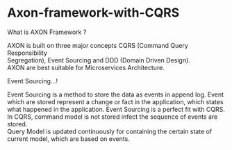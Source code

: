 # Axon-framework-with-CQRS

What is AXON Framework ?

AXON is built on three major concepts CQRS (Command Query Responsibility   
Segregation), Event Sourcing and DDD (Domain Driven Design).  
AXON are best suitable for Microservices Architecture. 





Event Sourcing...!

Event Sourcing is a method to store the data as events in append log. Event which are stored represent a change or fact in the application, which states what happened in the application. 
Event Sourcing is a perfect fit with CQRS. In CQRS, command model is not stored infect the sequence of events are stored.  
Query Model is updated continuously for containing the certain state of current model, which are based on events. 

